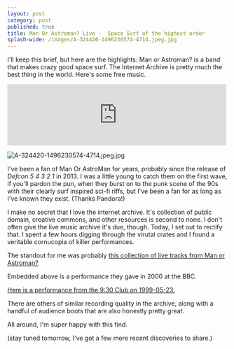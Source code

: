 ```yaml
---
layout: post
category: post
published: true
title: Man Or Astroman? Live -  Space Surf of the highest order
splash-wide: /images/A-324420-1496230574-4714.jpeg.jpg
---
```

I'll keep this brief, but here are the highlights: Man or Astroman? is a band that makes crazy good space surf. The Internet Archive is pretty much the best thing in the world. Here's some free music. 
<iframe src="https://archive.org/embed/moam2000-11-01.flac16" width="500" height="140" frameborder="0" webkitallowfullscreen="true" mozallowfullscreen="true" allowfullscreen></iframe>

![A-324420-1496230574-4714.jpeg.jpg]({{site.baseurl}}/images/A-324420-1496230574-4714.jpeg.jpg)


I've been a fan of Man Or AstroMan for years, probably since the release of _Defcon 5 4 3 2 1_ in 2013. I was a little young to catch them on the first wave, if you'll pardon the pun, when they burst on to the punk scene of the 90s with their clearly surf inspired sci-fi riffs, but I've been a fan for as long as I've known they exist. (Thanks Pandora!)

I make no secret that I love the internet archive. It's collection of public domain, creative commons, and other resources is second to none. I don't often give the live music archive it's due, though. Today, I set out to rectify that. I spent a few hours digging through the virutal crates and I found a veritable cornucopia of killer performances. 

The standout for me was probably [this collection of live tracks from Man or Astroman?](https://archive.org/details/ManOrAstroman)

Embedded above is a performance they gave in 2000 at the BBC. 

[Here is a performance from the 9:30 Club on 1999-05-23.](https://archive.org/details/moam1999-05-23.dc_acidjack)

There are others of similar recording quality in the archive, along with a handful of audience boots that are also honestly pretty great. 

All around, I'm super happy with this find. 

(stay tuned tomorrow, I've got a few more recent discoveries to share.)
